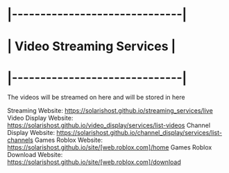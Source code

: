 # |------------------------------|
# |  Video Streaming Services  |
# |------------------------------|
The videos will be streamed on here and will be stored in here

Streaming Website: https://solarishost.github.io/streaming_services/live
Video Display Website: https://solarishost.github.io/video_display/services/list-videos
Channel Display Website: https://solarishost.github.io/channel_display/services/list-channels
Games Roblox Website: https://solarishost.github.io/site/[web.roblox.com]/home
Games Roblox Download Website: https://solarishost.github.io/site/[web.roblox.com]/download
